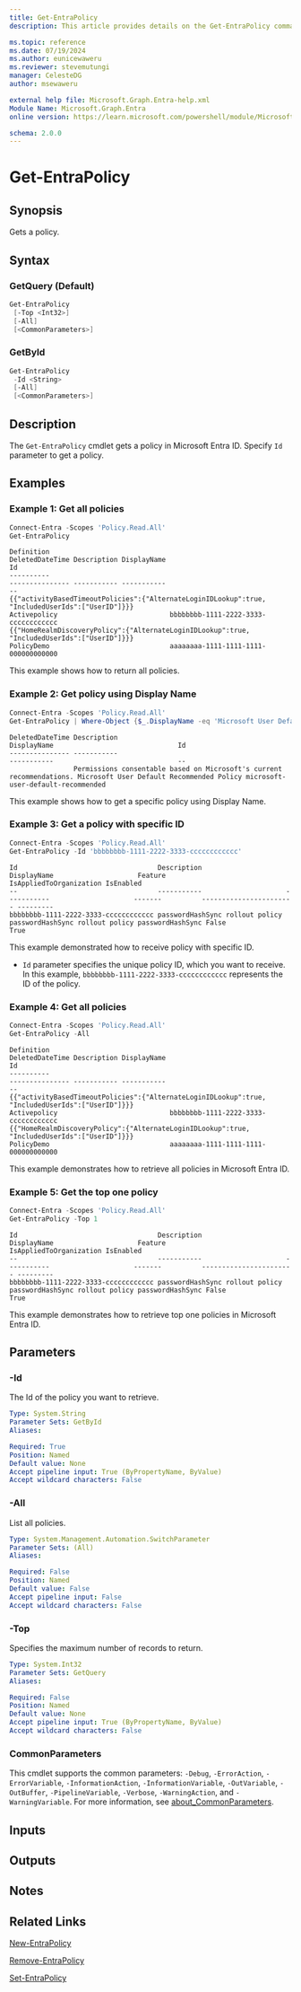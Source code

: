 ```yaml
---
title: Get-EntraPolicy
description: This article provides details on the Get-EntraPolicy command.

ms.topic: reference
ms.date: 07/19/2024
ms.author: eunicewaweru
ms.reviewer: stevemutungi
manager: CelesteDG
author: msewaweru

external help file: Microsoft.Graph.Entra-help.xml
Module Name: Microsoft.Graph.Entra
online version: https://learn.microsoft.com/powershell/module/Microsoft.Graph.Entra/Get-EntraPolicy

schema: 2.0.0
---
```


# Get-EntraPolicy

## Synopsis

Gets a policy.

## Syntax

### GetQuery (Default)

```powershell
Get-EntraPolicy 
 [-Top <Int32>] 
 [-All] 
 [<CommonParameters>]
```

### GetById

```powershell
Get-EntraPolicy 
 -Id <String> 
 [-All] 
 [<CommonParameters>]
```

## Description

The `Get-EntraPolicy` cmdlet gets a policy in Microsoft Entra ID. Specify `Id` parameter to get a policy.

## Examples

### Example 1: Get all policies

```powershell
Connect-Entra -Scopes 'Policy.Read.All'
Get-EntraPolicy
```

```Output
Definition                                                                                       DeletedDateTime Description DisplayName                                 Id
----------                                                                                       --------------- ----------- -----------                                 --
{{"activityBasedTimeoutPolicies":{"AlternateLoginIDLookup":true, "IncludedUserIds":["UserID"]}}}                             Activepolicy                            bbbbbbbb-1111-2222-3333-cccccccccccc
{{"HomeRealmDiscoveryPolicy":{"AlternateLoginIDLookup":true, "IncludedUserIds":["UserID"]}}}                                 PolicyDemo                              aaaaaaaa-1111-1111-1111-000000000000
```

This example shows how to return all policies.

### Example 2: Get policy using Display Name

```powershell
Connect-Entra -Scopes 'Policy.Read.All'
Get-EntraPolicy | Where-Object {$_.DisplayName -eq 'Microsoft User Default Recommended Policy'}
```

```Output
DeletedDateTime Description                                                           DisplayName                               Id
--------------- -----------                                                           -----------                               --
                Permissions consentable based on Microsoft's current recommendations. Microsoft User Default Recommended Policy microsoft-user-default-recommended
```

This example shows how to get a specific policy using Display Name.

### Example 3: Get a policy with specific ID

```powershell
Connect-Entra -Scopes 'Policy.Read.All'
Get-EntraPolicy -Id 'bbbbbbbb-1111-2222-3333-cccccccccccc'
```

```Output
Id                                   Description                     DisplayName                     Feature          IsAppliedToOrganization IsEnabled
--                                   -----------                     -----------                     -------          ----------------------- ---------
bbbbbbbb-1111-2222-3333-cccccccccccc passwordHashSync rollout policy passwordHashSync rollout policy passwordHashSync False                   True
```

This example demonstrated how to receive policy with specific ID.

- `Id` parameter specifies the unique policy ID, which you want to receive. In this example, `bbbbbbbb-1111-2222-3333-cccccccccccc` represents the ID of the policy.

### Example 4: Get all policies

```powershell
Connect-Entra -Scopes 'Policy.Read.All'
Get-EntraPolicy -All
```

```Output
Definition                                                                                       DeletedDateTime Description DisplayName                                 Id
----------                                                                                       --------------- ----------- -----------                                 --
{{"activityBasedTimeoutPolicies":{"AlternateLoginIDLookup":true, "IncludedUserIds":["UserID"]}}}                             Activepolicy                            bbbbbbbb-1111-2222-3333-cccccccccccc
{{"HomeRealmDiscoveryPolicy":{"AlternateLoginIDLookup":true, "IncludedUserIds":["UserID"]}}}                                 PolicyDemo                              aaaaaaaa-1111-1111-1111-000000000000
```

This example demonstrates how to retrieve all policies in Microsoft Entra ID.

### Example 5: Get the top one policy

```powershell
Connect-Entra -Scopes 'Policy.Read.All'
Get-EntraPolicy -Top 1
```

```Output
Id                                   Description                     DisplayName                     Feature          IsAppliedToOrganization IsEnabled
--                                   -----------                     -----------                     -------          ----------------------- ---------
bbbbbbbb-1111-2222-3333-cccccccccccc passwordHashSync rollout policy passwordHashSync rollout policy passwordHashSync False                   True
```

This example demonstrates how to retrieve top one policies in Microsoft Entra ID.

## Parameters

### -Id

The Id of the policy you want to retrieve.

```yaml
Type: System.String
Parameter Sets: GetById
Aliases:

Required: True
Position: Named
Default value: None
Accept pipeline input: True (ByPropertyName, ByValue)
Accept wildcard characters: False
```

### -All

List all policies.

```yaml
Type: System.Management.Automation.SwitchParameter
Parameter Sets: (All)
Aliases:

Required: False
Position: Named
Default value: False
Accept pipeline input: False
Accept wildcard characters: False
```

### -Top

Specifies the maximum number of records to return.

```yaml
Type: System.Int32
Parameter Sets: GetQuery
Aliases:

Required: False
Position: Named
Default value: None
Accept pipeline input: True (ByPropertyName, ByValue)
Accept wildcard characters: False
```

### CommonParameters

This cmdlet supports the common parameters: `-Debug`, `-ErrorAction`, `-ErrorVariable`, `-InformationAction`, `-InformationVariable`, `-OutVariable`, `-OutBuffer`, `-PipelineVariable`, `-Verbose`, `-WarningAction`, and `-WarningVariable`. For more information, see [about_CommonParameters](https://go.microsoft.com/fwlink/?LinkID=113216).

## Inputs

## Outputs

## Notes

## Related Links

[New-EntraPolicy](New-EntraPolicy.md)

[Remove-EntraPolicy](Remove-EntraPolicy.md)

[Set-EntraPolicy](Set-EntraPolicy.md)
